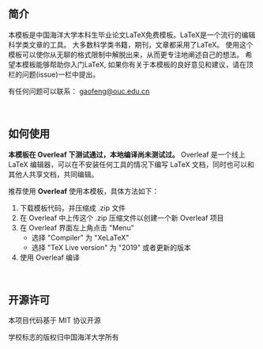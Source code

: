 ## 简介

本模板是中国海洋大学本科生毕业论文LaTeX免费模板。LaTeX是一个流行的编辑科学类文章的工具。 大多数科学类书籍，期刊，文章都采用了LaTeX。 使用这个模板可以使你从无聊的格式限制中解脱出来，从而更专注地阐述自己的想法。 希望本模板能够帮助你入门LaTeX, 如果你有关于本模板的良好意见和建议，请在顶栏的问题(issue)一栏中提出。

有任何问题可以联系： gaofeng@ouc.edu.cn

<br>

## 如何使用

**本模板在 Overleaf 下测试通过，本地编译尚未测试过。** Overleaf 是一个线上 LaTeX 编辑器，可以在不安装任何工具的情况下编写 LaTeX 文档，同时也可以和其他人共享文档，共同编辑。

推荐使用 **Overleaf** 使用本模板，具体方法如下：

1. 下载模板代码，并压缩成 .zip 文件
2. 在 Overleaf 中上传这个 .zip 压缩文件以创建一个新 Overleaf 项目
3. 在 Overleaf 界面左上角点击 "Menu"
   - 选择 "Compiler" 为 "XeLaTeX"
   - 选择 "TeX Live version" 为 "2019" 或者更新的版本
4. 使用 Overleaf 编译

<br>



## 开源许可

本项目代码基于 MIT 协议开源

学校标志的版权归中国海洋大学所有
